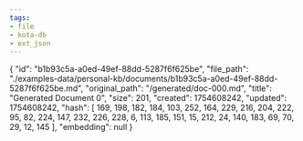 ```yaml
---
tags:
- file
- kota-db
- ext_json
---
```

{
  "id": "b1b93c5a-a0ed-49ef-88dd-5287f6f625be",
  "file_path": "./examples-data/personal-kb/documents/b1b93c5a-a0ed-49ef-88dd-5287f6f625be.md",
  "original_path": "/generated/doc-000.md",
  "title": "Generated Document 0",
  "size": 201,
  "created": 1754608242,
  "updated": 1754608242,
  "hash": [
    169,
    198,
    182,
    184,
    103,
    252,
    164,
    229,
    216,
    204,
    222,
    95,
    82,
    224,
    147,
    232,
    226,
    228,
    6,
    113,
    185,
    151,
    15,
    212,
    24,
    140,
    183,
    69,
    70,
    29,
    12,
    145
  ],
  "embedding": null
}